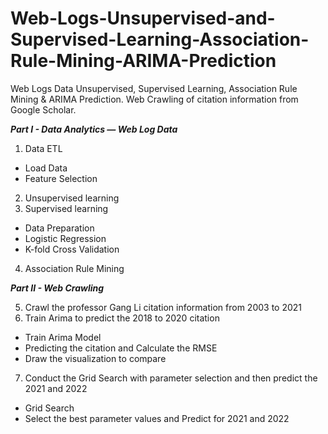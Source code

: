 # Web-Logs-Unsupervised-and-Supervised-Learning-Association-Rule-Mining-ARIMA-Prediction
Web Logs Data Unsupervised, Supervised Learning, Association Rule Mining &amp; ARIMA Prediction. Web Crawling of citation information from Google Scholar.

***Part I - Data Analytics — Web Log Data*** 

1. Data ETL 
- Load Data
- Feature Selection
2. Unsupervised learning
3. Supervised learning
- Data Preparation 
- Logistic Regression 
- K-fold Cross Validation 
4. Association Rule Mining 

***Part II - Web Crawling*** 

5. Crawl the professor Gang Li citation information from 2003 to 2021 
6. Train Arima to predict the 2018 to 2020 citation
- Train Arima Model
- Predicting the citation and Calculate the RMSE
- Draw the visualization to compare
7. Conduct the Grid Search with parameter selection and then predict the 2021 and 2022
- Grid Search 
- Select the best parameter values and Predict for 2021 and 2022
